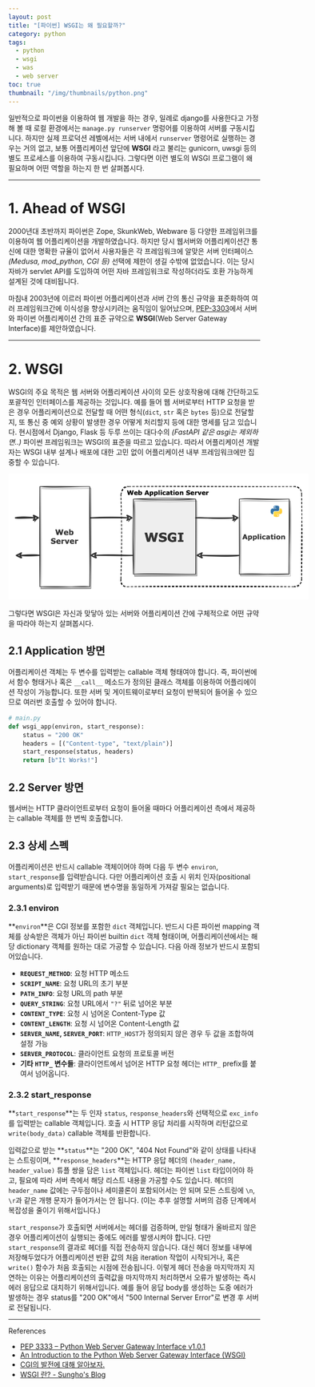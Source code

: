 ```yaml
---
layout: post
title: "[파이썬] WSGI는 왜 필요할까?"
category: python
tags:
  - python
  - wsgi
  - was
  - web server
toc: true
thumbnail: "/img/thumbnails/python.png"
---
```


일반적으로 파이썬을 이용하여 웹 개발을 하는 경우, 일례로 django를 사용한다고 가정해 볼 때 로컬 환경에서는 `manage.py runserver` 명렁어를 이용하여 서버를 구동시킵니다.
하지만 실제 프로덕션 레벨에서는 서버 내에서 `runserver` 명령어로 실행하는 경우는 거의 없고, 보통 어플리케이션 앞단에 **WSGI** 라고 불리는 gunicorn, uwsgi 등의 별도 프로세스를 이용하여 구동시킵니다.
그렇다면 이런 별도의 WSGI 프로그램이 왜 필요하며 어떤 역할을 하는지 한 번 살펴봅시다.

---

# 1. Ahead of WSGI

2000년대 초반까지 파이썬은 Zope, SkunkWeb, Webware 등 다양한 프레임위크를 이용하여 웹 어플리케이션을 개발하였습니다.
하지만 당시 웹서버와 어플리케이션간 통신에 대한 명확한 규율이 없어서 사용자들은 각 프레임워크에 알맞은 서버 인터페이스<i>(Medusa, mod_python, CGI 등)</i> 선택에 제한이 생길 수밖에 없었습니다.
이는 당시 자바가 servlet API를 도입하여 어떤 자바 프레임워크로 작성하더라도 호환 가능하게 설계된 것에 대비됩니다.

마침내 2003년에 이르러 파이썬 어플리케이션과 서버 간의 통신 규약을 표준화하여 여러 프레임워크간에 이식성을 향상시키려는 움직임이 일어났으며,
[PEP-3303](https://peps.python.org/pep-0333/)에서 서버와 파이썬 어플리케이션 간의 표준 규약으로 **WSGI**(Web Server Gateway Interface)를 제안하였습니다. 

---

# 2. WSGI

WSGI의 주요 목적은 웹 서버와 어플리케이션 사이의 모든 상호작용에 대해 간단하고도 포괄적인 인터페이스를 제공하는 것입니다.
예를 들어 웹 서버로부터 HTTP 요청을 받은 경우 어플리케이션으로 전달할 때 어떤 형식(`dict`, `str` 혹은 `bytes` 등)으로 전달할지,
또 통신 중 예외 상황이 발생한 경우 어떻게 처리할지 등에 대한 명세를 담고 있습니다.
현시점에서 Django, Flask 등 두루 쓰이는 대다수의 _(FastAPI 같은 asgi는 제외하면..)_ 파이썬 프레임워크는 WSGI의 표준을 따르고 있습니다.
따라서 어플리케이션 개발자는 WSGI 내부 설계나 배포에 대한 고민 없이 어플리케이션 내부 프레임워크에만 집중할 수 있습니다.

<img src="/img/posts/python-wsgi-flow.png" style="max-width:600px"/>

그렇다면 WSGI은 자신과 맞닿아 있는 서버와 어플리케이션 간에 구체적으로 어떤 규약을 따라야 하는지 살펴봅시다.

## 2.1 Application 방면

어플리케이션 객체는 두 변수를 입력받는 callable 객체 형태여야 합니다.
즉, 파이썬에서 함수 형태거나 혹은 `__call__` 메소드가 정의된 클래스 객체를 이용하여 어플리에이션 작성이 가능합니다.
또한 서버 및 게이트웨이로부터 요청이 반복되어 들어올 수 있으므로 여러번 호출할 수 있어야 합니다.

```python
# main.py
def wsgi_app(environ, start_response):
    status = "200 OK"
    headers = [("Content-type", "text/plain")]
    start_response(status, headers)
    return [b"It Works!"]
```

## 2.2 Server 방면

웹서버는 HTTP 클라이언트로부터 요청이 들어올 때마다 어플리케이션 측에서 제공하는 callable 객체를 한 번씩 호출합니다.

## 2.3 상세 스펙

어플리케이션은 반드시 callable 객체이어야 하며 다음 두 변수 `environ`, `start_response`를 입력받습니다.
다만 어플리케이션 호출 시 위치 인자(positional arguments)로 입력받기 때문에 변수명을 동일하게 가져갈 필요는 없습니다.

### 2.3.1 environ

**`environ`**은 CGI 정보를 포함한 `dict` 객체입니다.
반드시 다른 파이썬 mapping 객체를 상속받은 객체가 아닌 파이썬 builtin `dict` 객체 형태이며, 어플리케이션에서는 해당 dictionary 객체를 원하는 대로 가공할 수 있습니다.
다음 아래 정보가 반드시 포함되어있습니다.

- **`REQUEST_METHOD`**: 요청 HTTP 메소드
- **`SCRIPT_NAME`**: 요청 URL의 초기 부분
- **`PATH_INFO`**: 요청 URL의 path 부분
- **`QUERY_STRING`**: 요청 URL에서 `"?"` 뒤로 넘어온 부분
- **`CONTENT_TYPE`**: 요청 시 넘어온 Content-Type 값
- **`CONTENT_LENGTH`**: 요청 시 넘어온 Content-Length 값
- **`SERVER_NAME`, `SERVER_PORT`**: `HTTP_HOST`가 정의되지 않은 경우 두 값을 조합하여 설정 가능
- **`SERVER_PROTOCOL`**: 클라이언트 요청의 프로토콜 버전
- **기타 `HTTP_` 변수들**: 클라이언트에서 넘어온 HTTP 요청 헤더는 `HTTP_` prefix를 붙여서 넘어옵니다.

### 2.3.2 start_response

**`start_response`**는 두 인자 `status`, `response_headers`와 선택적으로 `exc_info`를 입력받는 callable 객체입니다.
호출 시 HTTP 응답 처리를 시작하며 리턴값으로 `write(body_data)` callable 객체를 반환합니다.

입력값으로 받는 **`status`**는 "200 OK", "404 Not Found"와 같이 상태를 나타내는 스트링이며, **`response_headers`**는 HTTP 응답 헤더의 `(header_name, header_value)` 튜플 쌍을 담은 `list` 객체입니다.
헤더는 파이썬 `list` 타입이어야 하고, 필요에 따라 서버 측에서 해당 리스트 내용을 가공할 수도 있습니다.
헤더의 `header_name` 값에는 구두점이나 세미콜론이 포함되어서는 안 되며 모든 스트링에 `\n`, `\r`과 같은 개행 문자가 들어가서는 안 됩니다. (이는 추후 설명할 서버의 검증 단계에서 복잡성을 줄이기 위해서입니다.)

`start_response`가 호출되면 서버에서는 헤더를 검증하며, 만일 형태가 올바르지 않은 경우 어플리케이션이 실행되는 중에도 에러를 발생시켜야 합니다.
다만 `start_response`의 결과로 헤더를 직접 전송하지 않습니다.
대신 헤더 정보를 내부에 저장해두었다가 어플리케이션 반환 값의 처음 iteration 작업이 시작되거나, 혹은 `write()` 함수가 처음 호출되는 시점에 전송됩니다.
이렇게 헤더 전송을 마지막까지 지연하는 이유는 어플리케이션의 출력값을 마지막까지 처리하면서 오류가 발생하는 즉시 에러 응답으로 대치하기 위해서입니다.
예를 들어 응답 body를 생성하는 도중 에러가 발생하는 경우 status를 "200 OK"에서 "500 Internal Server Error"로 변경 후 서버로 전달됩니다.

---

References

- [PEP 3333 – Python Web Server Gateway Interface v1.0.1](https://peps.python.org/pep-3333/)
- [An Introduction to the Python Web Server Gateway Interface (WSGI)](http://ivory.idyll.org/articles/wsgi-intro/what-is-wsgi.html)
- [CGI의 발전에 대해 알아보자.](https://velog.io/@seanlion/cgihistory)
- [WSGI 란? - Sungho's Blog](https://sgc109.github.io/2020/08/15/python-wsgi/)
